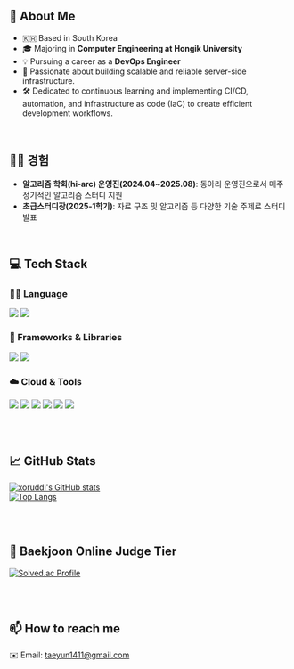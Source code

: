 
<div>

  ## 👋 About Me
  - 🇰🇷 Based in South Korea  
  - 🎓 Majoring in **Computer Engineering at Hongik University**  
  - 💡 Pursuing a career as a **DevOps Engineer**  
  - 🚀 Passionate about building scalable and reliable server-side infrastructure.
  - 🛠️ Dedicated to continuous learning and implementing CI/CD, automation, and infrastructure as code (IaC) to create efficient development workflows.

  <br/>

  ## 👨‍💼 경험
  - **알고리즘 학회(hi-arc) 운영진(2024.04~2025.08)**: 동아리 운영진으로서 매주 정기적인 알고리즘 스터디 지원
  - **초급스터디장(2025-1학기)**: 자료 구조 및 알고리즘 등 다양한 기술 주제로 스터디 발표

  <br/>
  
  ## 💻 Tech Stack

  ### 🧑‍💻 Language  
  <img src="https://img.shields.io/badge/Java-007396?style=flat-square&logo=Java&logoColor=white"/>
  <img src="https://img.shields.io/badge/C++-00599C?style=flat-square&logo=C%2B%2B&logoColor=white"/>

  <br/>

  ### 🔧 Frameworks & Libraries  
  <img src="https://img.shields.io/badge/Spring Boot-6DB33F?style=flat-square&logo=Spring-Boot&logoColor=white"/>
  <img src="https://img.shields.io/badge/JPA-59666C?style=flat-square&logo=Hibernate&logoColor=white"/>

  <br/>

### ☁️ Cloud & Tools  
<img src="https://img.shields.io/badge/Amazon AWS-232F3E?style=flat-square&logo=Amazon-AWS&logoColor=white"/>
<img src="https://img.shields.io/badge/GitHub-181717?style=flat-square&logo=GitHub&logoColor=white"/>
<img src="https://img.shields.io/badge/MySQL-4479A1?style=flat-square&logo=MySQL&logoColor=white"/>
<img src="https://img.shields.io/badge/PostgreSQL-4169E1?style=flat-square&logo=PostgreSQL&logoColor=white"/>
<img src="https://img.shields.io/badge/Docker-2496ED?style=flat-square&logo=Docker&logoColor=white"/>
<img src="https://img.shields.io/badge/Postman-FF6C37?style=flat-square&logo=Postman&logoColor=white"/>


  <br/><br/>

  ## 📈 GitHub Stats

  [![xoruddl's GitHub stats](https://github-readme-stats.vercel.app/api?username=xoruddl&show_icons=true&theme=tokyonight)](https://github.com/anuraghazra/github-readme-stats)  
  [![Top Langs](https://github-readme-stats.vercel.app/api/top-langs/?username=xoruddl&layout=compact&theme=tokyonight)](https://github.com/anuraghazra/github-readme-stats)

  <br/><br/>

  ## 🏅 Baekjoon Online Judge Tier

  [![Solved.ac Profile](http://mazassumnida.wtf/api/generate_badge?boj=taeyun1129)](https://solved.ac/taeyun1129)
  
  <br/><br/>

  ## 📫 How to reach me

  ✉️ Email: taeyun1411@gmail.com

</div>
